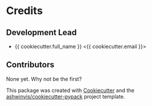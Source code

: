 # Credits

## Development Lead

  - {{ cookiecutter.full_name }} <{{ cookiecutter.email }}>

## Contributors

None yet. Why not be the first?

This package was created with
[Cookiecutter](https://github.com/cookiecutter/cookiecutter) and the
[ashwinvis/cookiecutter-pypack](https://github.com/ashwinvis/cookiecutter-pypack)
project template.
